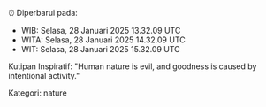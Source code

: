 ⏰ Diperbarui pada:
- WIB: Selasa, 28 Januari 2025 13.32.09 UTC
- WITA: Selasa, 28 Januari 2025 14.32.09 UTC
- WIT: Selasa, 28 Januari 2025 15.32.09 UTC

Kutipan Inspiratif:
"Human nature is evil, and goodness is caused by intentional activity."


Kategori: nature

